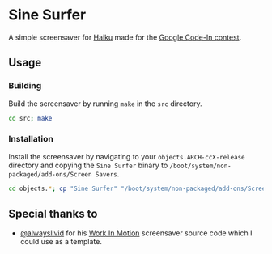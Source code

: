 # Sine Surfer

A simple screensaver for [Haiku](https://www.haiku-os.org/) made for the [Google Code-In contest](https://codein.withgoogle.com/dashboard/).

## Usage

### Building

Build the screensaver by running `make` in the `src` directory.

```bash
cd src; make
```

### Installation

Install the screensaver by navigating to your `objects.ARCH-ccX-release` directory and copying the `Sine Surfer` binary to `/boot/system/non-packaged/add-ons/Screen Savers`.

```bash
cd objects.*; cp "Sine Surfer" "/boot/system/non-packaged/add-ons/Screen Savers"
```

## Special thanks to

 * [@alwayslivid](https://github.com/alwayslivid) for his [Work In Motion](https://github.com/alwayslivid/WorkInMotion) screensaver source code which I could use as a template.
